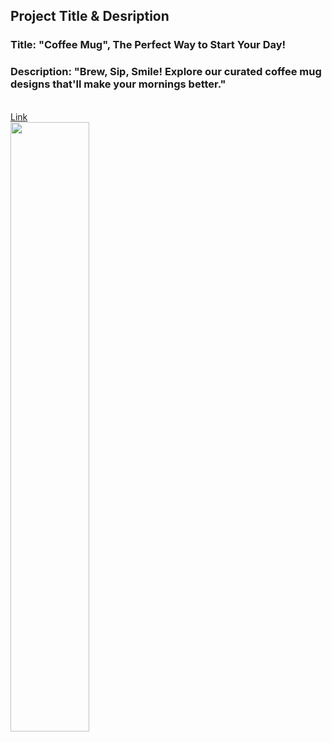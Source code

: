 <h2>Project Title & Desription</h2>
<h3>Title: "Coffee Mug", The Perfect Way to Start Your Day!</h3>
<h3>Description: "Brew, Sip, Smile! Explore our curated coffee mug designs that'll make your mornings better."</h3>
<br>
<a href="https://luxprajapati-coffee-mug-productpage.netlify.app/"> Link </a>
<br>
<img src="https://codehelp-product-card.netlify.app/images/mug.jpg" width="50%" height="auto" >
